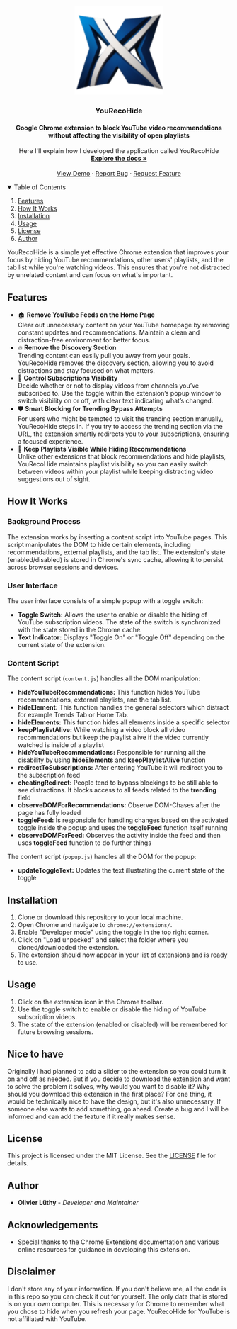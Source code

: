 <!-- PROJECT LOGO -->
<br />
<p align="center">
  <a href="github.com/Olivier_Luethy/TackPad.git">
    <img src="icon/icon.png" alt="Logo" width="200" height="200">
  </a>

  <h3 align="center">YouRecoHide</h3>
  <h4 align="center">Google Chrome extension to block YouTube video recommendations without affecting the visibility of open playlists</h4>

  <p align="center">
    Here I'll explain how I developed the application called YouRecoHide
    <br />
    <a href="github.com/olivierluethy/YouRecoHide/blob/master/README.md"><strong>Explore the docs »</strong></a>
    <br />
    <br />
    <a href="https://github.com/olivierluethy/YouRecoHide/">View Demo</a>
    ·
    <a href="https://github.com/olivierluethy/YouRecoHide/issues">Report Bug</a>
    ·
    <a href="https://github.com/olivierluethy/YouRecoHide/issues">Request Feature</a>
  </p>
</p>

<!-- TABLE OF CONTENTS -->
<details open="open">
  <summary>Table of Contents</summary>
  <ol>
    <li>
      <a href="#features">Features</a>
    </li>
    <li>
      <a href="#how-it-works">How It Works</a>
    </li>
    <li>
      <a href="#installation">Installation</a>
    </li>
    <li>
      <a href="#usage">Usage</a>
    </li>
    <li>
      <a href="#license">License</a>
    </li>
    <li>
      <a href="#author">Author</a>
    </li>
  </ol>
</details>

YouRecoHide is a simple yet effective Chrome extension that improves your focus by hiding YouTube recommendations, other users' playlists, and the tab list while you're watching videos. This ensures that you're not distracted by unrelated content and can focus on what's important.

## Features
- 🏠 **Remove YouTube Feeds on the Home Page**  
  Clear out unnecessary content on your YouTube homepage by removing constant updates and recommendations. Maintain a clean and distraction-free environment for better focus.<br>
- 🔥 **Remove the Discovery Section**  
  Trending content can easily pull you away from your goals. YouRecoHide removes the discovery section, allowing you to avoid distractions and stay focused on what matters.<br>
- 🔔 **Control Subscriptions Visibility**  
  Decide whether or not to display videos from channels you’ve subscribed to. Use the toggle within the extension’s popup window to switch visibility on or off, with clear text indicating what’s changed.<br>
- 🛡️ **Smart Blocking for Trending Bypass Attempts**  
  For users who might be tempted to visit the trending section manually, YouRecoHide steps in. If you try to access the trending section via the URL, the extension smartly redirects you to your subscriptions, ensuring a focused experience.<br>
- 🎥 **Keep Playlists Visible While Hiding Recommendations**  
  Unlike other extensions that block recommendations and hide playlists, YouRecoHide maintains playlist visibility so you can easily switch between videos within your playlist while keeping distracting video suggestions out of sight.

## How It Works

### Background Process

The extension works by inserting a content script into YouTube pages. This script manipulates the DOM to hide certain elements, including recommendations, external playlists, and the tab list. The extension's state (enabled/disabled) is stored in Chrome's sync cache, allowing it to persist across browser sessions and devices.

### User Interface
The user interface consists of a simple popup with a toggle switch:
- **Toggle Switch:** Allows the user to enable or disable the hiding of YouTube subscription videos. The state of the switch is synchronized with the state stored in the Chrome cache.
- **Text Indicator:** Displays "Toggle On" or "Toggle Off" depending on the current state of the extension.

### Content Script

The content script (`content.js`) handles all the DOM manipulation:
- **hideYouTubeRecommendations:** This function hides YouTube recommendations, external playlists, and the tab list.
- **hideElement:** This function handles the general selectors which distract for example Trends Tab or Home Tab.
- **hideElements:** This function hides all elements inside a specific selector
- **keepPlaylistAlive:** While watching a video block all video recommendations but keep the playlist alive if the video currently watched is inside of a playlist
- **hideYouTubeRecommendations:** Responsible for running all the disability by using **hideElements** and **keepPlaylistAlive** function
- **redirectToSubscriptions:** After entering YouTube it will redirect you to the subscription feed
- **cheatingRedirect:** People tend to bypass blockings to be still able to see distractions. It blocks access to all feeds related to the **trending** field
- **observeDOMForRecommendations:** Observe DOM-Chases after the page has fully loaded
- **toggleFeed:** Is responsible for handling changes based on the activated toggle inside the popup and uses the **toggleFeed** function itself running
- **observeDOMForFeed:** Observes the activity inside the feed and then uses **toggleFeed** function to do further things
  
The content script (`popup.js`) handles all the DOM for the popup:
- **updateToggleText:** Updates the text illustrating the current state of the toggle
  
## Installation

1. Clone or download this repository to your local machine.
2. Open Chrome and navigate to `chrome://extensions/`.
3. Enable "Developer mode" using the toggle in the top right corner.
4. Click on "Load unpacked" and select the folder where you cloned/downloaded the extension.
5. The extension should now appear in your list of extensions and is ready to use.

## Usage
1. Click on the extension icon in the Chrome toolbar.
2. Use the toggle switch to enable or disable the hiding of YouTube subscription videos.
3. The state of the extension (enabled or disabled) will be remembered for future browsing sessions.

## Nice to have
Originally I had planned to add a slider to the extension so you could turn it on and off as needed. But if you decide to download the extension and want to solve the problem it solves, why would you want to disable it? Why should you download this extension in the first place? For one thing, it would be technically nice to have the design, but it's also unnecessary. If someone else wants to add something, go ahead. Create a bug and I will be informed and can add the feature if it really makes sense.

## License

This project is licensed under the MIT License. See the [LICENSE](LICENSE) file for details.

## Author

- **Olivier Lüthy** - _Developer and Maintainer_

## Acknowledgements

- Special thanks to the Chrome Extensions documentation and various online resources for guidance in developing this extension.

## Disclaimer
I don't store any of your information. If you don't believe me, all the code is in this repo so you can check it out for yourself. The only data that is stored is on your own computer. This is necessary for Chrome to remember what you chose to hide when you refresh your page.
YouRecoHide for YouTube is not affiliated with YouTube.
